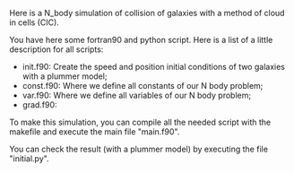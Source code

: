 Here is a N_body simulation of collision of galaxies with a method of cloud in cells (CIC).

You have here some fortran90 and python script. Here is a list of a little description for all scripts:

- init.f90: Create the speed and position initial conditions of two galaxies with a plummer model; 
- const.f90: Where we define all constants of our N body problem;
- var.f90: Where we define all variables of our N body problem;
- grad.f90: 


To make this simulation, you can compile all the needed script with the makefile and execute the main file "main.f90". 

You can check the result (with a plummer model) by executing the file "initial.py". 

